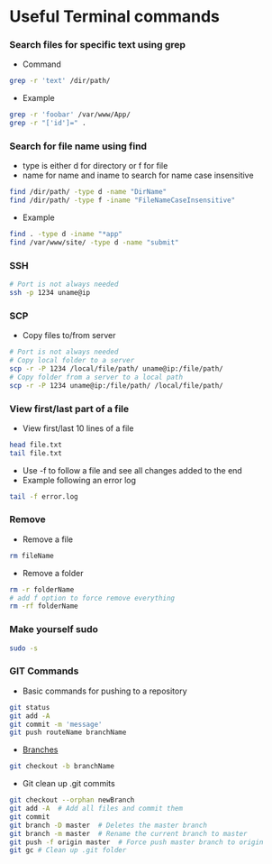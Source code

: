 # Useful Terminal commands #

### Search files for specific text using grep ###
* Command
```bash
grep -r 'text' /dir/path/
```
* Example
```bash
grep -r 'foobar' /var/www/App/
grep -r "['id']=" .
```

### Search for file name using find ###
* type is either d for directory or f for file
* name for name and iname to search for name case insensitive
```bash
find /dir/path/ -type d -name "DirName"
find /dir/path/ -type f -iname "FileNameCaseInsensitive"
```
* Example
```bash
find . -type d -iname "*app"
find /var/www/site/ -type d -name "submit"
```

### SSH ###
```bash
# Port is not always needed
ssh -p 1234 uname@ip
```

### SCP ###
* Copy files to/from server
```bash
# Port is not always needed
# Copy local folder to a server
scp -r -P 1234 /local/file/path/ uname@ip:/file/path/
# Copy folder from a server to a local path
scp -r -P 1234 uname@ip:/file/path/ /local/file/path/
```

### View first/last part of a file ###
* View first/last 10 lines of a file
```bash
head file.txt
tail file.txt
```
* Use -f to follow a file and see all changes added to the end
* Example following an error log
```bash
tail -f error.log
```

### Remove ###
* Remove a file
```bash
rm fileName
```
* Remove a folder
```bash
rm -r folderName
# add f option to force remove everything
rm -rf folderName
```

### Make yourself sudo ###
```bash
sudo -s
```

### GIT Commands ###
* Basic commands for pushing to a repository
```bash
git status
git add -A
git commit -m 'message'
git push routeName branchName
```
* [Branches](https://git-scm.com/book/en/v2/Git-Branching-Basic-Branching-and-Merging)
```bash
git checkout -b branchName
```
* Git clean up .git commits 
```bash
git checkout --orphan newBranch
git add -A  # Add all files and commit them
git commit
git branch -D master  # Deletes the master branch
git branch -m master  # Rename the current branch to master
git push -f origin master  # Force push master branch to origin
git gc # Clean up .git folder
```

